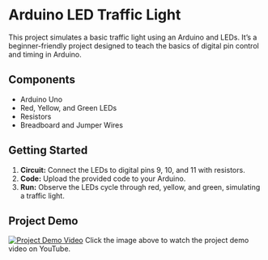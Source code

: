 # Arduino LED Traffic Light

This project simulates a basic traffic light using an Arduino and LEDs. It’s a beginner-friendly project designed to teach the basics of digital pin control and timing in Arduino.

## Components
- Arduino Uno
- Red, Yellow, and Green LEDs
- Resistors
- Breadboard and Jumper Wires

## Getting Started
1. **Circuit:** Connect the LEDs to digital pins 9, 10, and 11 with resistors.
2. **Code:** Upload the provided code to your Arduino.
3. **Run:** Observe the LEDs cycle through red, yellow, and green, simulating a traffic light.

## Project Demo
[![Project Demo Video](https://img.youtube.com/vi/UNM5KqTr1hk/0.jpg)](https://youtu.be/UNM5KqTr1hk)
Click the image above to watch the project demo video on YouTube.
